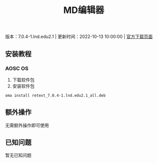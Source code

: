 ﻿---
id: 141
title: MD编辑器
toc: true
weight: 141
---

版本：7.0.4-1.lnd.edu2.1 | 更新时间：2022-10-13 10:00:00 | [官方下载页面](http://app.loongapps.cn/#/detail/141)

## 安装教程 

### AOSC OS 

1. 下载软件包
2. 安装软件包

```bash
oma install retext_7.0.4-1.lnd.edu2.1_all.deb
```

## 额外操作

无需额外操作即可使用

## 已知问题

暂无已知问题

